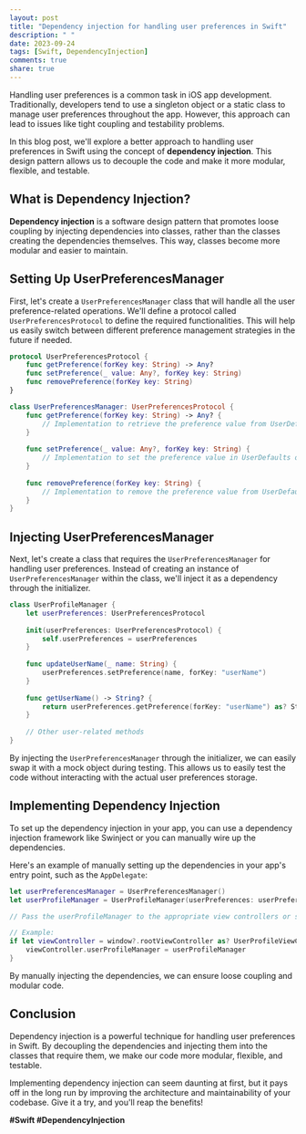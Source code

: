 ```yaml
---
layout: post
title: "Dependency injection for handling user preferences in Swift"
description: " "
date: 2023-09-24
tags: [Swift, DependencyInjection]
comments: true
share: true
---
```


Handling user preferences is a common task in iOS app development. Traditionally, developers tend to use a singleton object or a static class to manage user preferences throughout the app. However, this approach can lead to issues like tight coupling and testability problems.

In this blog post, we'll explore a better approach to handling user preferences in Swift using the concept of **dependency injection**. This design pattern allows us to decouple the code and make it more modular, flexible, and testable.

## What is Dependency Injection?

**Dependency injection** is a software design pattern that promotes loose coupling by injecting dependencies into classes, rather than the classes creating the dependencies themselves. This way, classes become more modular and easier to maintain.

## Setting Up UserPreferencesManager

First, let's create a `UserPreferencesManager` class that will handle all the user preference-related operations. We'll define a protocol called `UserPreferencesProtocol` to define the required functionalities. This will help us easily switch between different preference management strategies in the future if needed.

```swift
protocol UserPreferencesProtocol {
    func getPreference(forKey key: String) -> Any?
    func setPreference(_ value: Any?, forKey key: String)
    func removePreference(forKey key: String)
}

class UserPreferencesManager: UserPreferencesProtocol {
    func getPreference(forKey key: String) -> Any? {
        // Implementation to retrieve the preference value from UserDefaults or any other storage mechanism
    }
    
    func setPreference(_ value: Any?, forKey key: String) {
        // Implementation to set the preference value in UserDefaults or any other storage mechanism
    }
    
    func removePreference(forKey key: String) {
        // Implementation to remove the preference value from UserDefaults or any other storage mechanism
    }
}
```

## Injecting UserPreferencesManager

Next, let's create a class that requires the `UserPreferencesManager` for handling user preferences. Instead of creating an instance of `UserPreferencesManager` within the class, we'll inject it as a dependency through the initializer.

```swift
class UserProfileManager {
    let userPreferences: UserPreferencesProtocol
    
    init(userPreferences: UserPreferencesProtocol) {
        self.userPreferences = userPreferences
    }
    
    func updateUserName(_ name: String) {
        userPreferences.setPreference(name, forKey: "userName")
    }
    
    func getUserName() -> String? {
        return userPreferences.getPreference(forKey: "userName") as? String
    }
    
    // Other user-related methods
}
```

By injecting the `UserPreferencesManager` through the initializer, we can easily swap it with a mock object during testing. This allows us to easily test the code without interacting with the actual user preferences storage.

## Implementing Dependency Injection

To set up the dependency injection in your app, you can use a dependency injection framework like Swinject or you can manually wire up the dependencies.

Here's an example of manually setting up the dependencies in your app's entry point, such as the `AppDelegate`:

```swift
let userPreferencesManager = UserPreferencesManager()
let userProfileManager = UserProfileManager(userPreferences: userPreferencesManager)

// Pass the userProfileManager to the appropriate view controllers or services

// Example:
if let viewController = window?.rootViewController as? UserProfileViewController {
    viewController.userProfileManager = userProfileManager
}
```

By manually injecting the dependencies, we can ensure loose coupling and modular code.

## Conclusion

Dependency injection is a powerful technique for handling user preferences in Swift. By decoupling the dependencies and injecting them into the classes that require them, we make our code more modular, flexible, and testable.

Implementing dependency injection can seem daunting at first, but it pays off in the long run by improving the architecture and maintainability of your codebase. Give it a try, and you'll reap the benefits!

**#Swift #DependencyInjection**